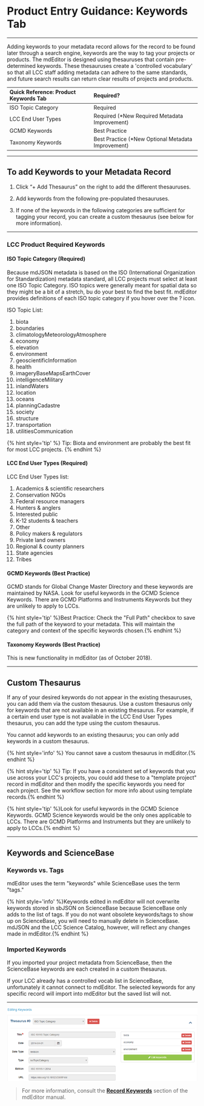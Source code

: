 # Product Entry Guidance: Keywords Tab

---

Adding keywords to your metadata record allows for the record to be found later through a search engine, keywords are the way to tag your projects or products. The mdEditor is designed using thesauruses that contain pre-determined keywords. These thesauruses create a 'controlled vocabulary' so that all LCC staff adding metadata can adhere to the same standards, and future search results can return clear results of projects and products.

| Quick Reference: Product Keywords Tab | Required? |
| :--- | :--- |
| ISO Topic Category | Required |
| LCC End User Types |Required (*New Required Metadata Improvement) |
| GCMD Keywords | Best Practice|
| Taxonomy Keywords | Best Practice (*New Optional Metadata Improvement)|

---

## To add Keywords to your Metadata Record

1. Click “+ Add Thesaurus” on the right to add the different thesauruses.

2. Add keywords from the following pre-populated thesauruses.

3. If none of the keywords in the following categories are sufficient for tagging your record, you can create a custom thesaurus \(see below for more information\).


---

### LCC Product Required Keywords

#### ISO Topic Category \(Required\)

Because mdJSON metadata is based on the ISO \(International Organization for Standardization\) metadata standard, all LCC projects must select at least one ISO Topic Category. ISO topics were generally meant for spatial data so they might be a bit of a stretch, bu do your best to find the best fit. mdEditor provides definitions of each ISO topic category if you hover over the ? icon.

ISO Topic List:

1. biota
2. boundaries
3. climatologyMeteorologyAtmosphere
4. economy
5. elevation
6. environment
7. geoscientificInformation
8. health
9. imageryBaseMapsEarthCover
10. intelligenceMilitary
11. inlandWaters
12. location
13. oceans
14. planningCadastre
15. society
16. structure
17. transportation
18. utilitiesCommunication

{% hint style='tip' %} Tip: Biota and environment are probably the best fit for most LCC projects. {% endhint %}

#### LCC End User Types \(Required\)

LCC End User Types list:

1. Academics & scientific researchers
2. Conservation NGOs
3. Federal resource managers
4. Hunters & anglers
5. Interested public
6. K-12 students & teachers
7. Other
8. Policy makers & regulators
9. Private land owners
10. Regional & county planners
11. State agencies
12. Tribes

#### GCMD Keywords \(Best Practice\)

GCMD stands for Global Change Master Directory and these keywords are maintained by NASA. Look for useful keywords in the GCMD Science Keywords. There are GCMD Platforms and Instruments Keywords but they are unlikely to apply to LCCs.

{% hint style='tip' %}Best Practice: Check the "Full Path" checkbox to save the full path of the keyword to your metadata. This will maintain the category and context of the specific keywords chosen.{% endhint %}

#### Taxonomy Keywords (Best Practice)
This is new functionality in mdEditor (as of October 2018).

---

## Custom Thesaurus

If any of your desired keywords do not appear in the existing thesauruses, you can add them via the custom thesaurus. Use a custom thesaurus only for keywords that are not available in an existing thesaurus. For example, if a certain end user type is not available in the LCC End User Types thesaurus, you can add the type using the custom thesaurus.

You cannot add keywords to an existing thesaurus; you can only add keywords in a custom thesaurus.

{% hint style='info' %} You cannot save a custom thesaurus in mdEditor.{% endhint %}


{% hint style='tip' %} Tip: If you have a consistent set of keywords that you use across your LCC's projects, you could add these to a "template project" record in mdEditor and then modify the specific keywords you need for each project. See the workflow section for more info about using template records.{% endhint %}



{% hint style='tip' %}Look for useful keywords in the GCMD Science Keywords. GCMD Science keywords would be the only ones applicable to LCCs. There are GCMD Platforms and Instruments but they are unlikely to apply to LCCs.{% endhint %}

---

## Keywords and ScienceBase

### Keywords vs. Tags

mdEditor uses the term "keywords" while ScienceBase uses the term "tags."

{% hint style='info' %}Keywords edited in mdEditor will not overwrite keywords stored in sbJSON on ScienceBase because ScienceBase only adds to the list of tags. If you do not want obsolete keywords/tags to show up on ScienceBase, you will need to manually delete in ScienceBase. mdJSON and the LCC Science Catalog, however, will reflect any changes made in mdEditor.{% endhint %}

### Imported Keywords

If you imported your project metadata from ScienceBase, then the ScienceBase keywords are each created in a custom thesaurus.

If your LCC already has a controlled vocab list in ScienceBase, unfortunately it cannot connect to mdEditor. The selected keywords for any specific record will import into mdEditor but the saved list will not.

---

![](/assets/keywords_window.png)

> For more information, consult the [**Record Keywords**](https://adiwg.gitbooks.io/mdeditor/content/record/edit/keywords.html) section of the mdEditor manual.



